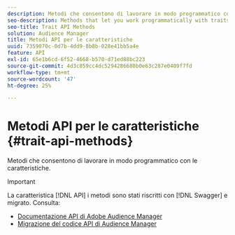 ```yaml
---
description: Metodi che consentono di lavorare in modo programmatico con le caratteristiche.
seo-description: Methods that let you work programmatically with traits.
seo-title: Trait API Methods
solution: Audience Manager
title: Metodi API per le caratteristiche
uuid: 7359070c-0d7b-4dd9-8b8b-028e41bb5a4e
feature: API
exl-id: 65e1b6cd-6f52-4668-b570-d71ed88bc223
source-git-commit: 4d3c859cc4dc5294286680b0e63c287e0409f7fd
workflow-type: tm+mt
source-wordcount: '47'
ht-degree: 25%

---
```


# Metodi API per le caratteristiche {#trait-api-methods}

Metodi che consentono di lavorare in modo programmatico con le caratteristiche.

>[!IMPORTANT]
>
>La caratteristica [!DNL API] i metodi sono stati riscritti con [!DNL Swagger] e migrato. Consulta:
>
>* [Documentazione API di Adobe Audience Manager](https://bank.demdex.com/portal/swagger/index.html)
>* [Migrazione del codice API di Audience Manager](../../api/api-swagger-migration.md)

